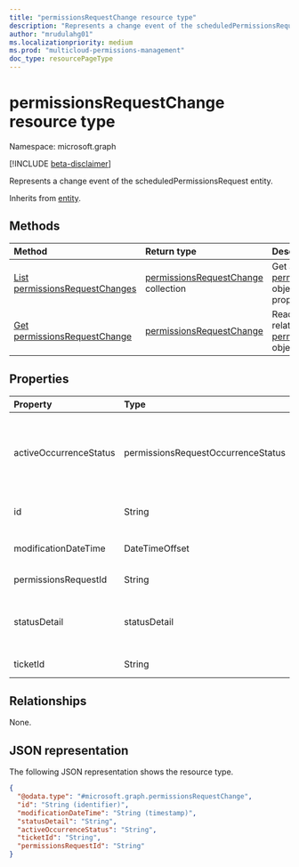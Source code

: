 ```yaml
---
title: "permissionsRequestChange resource type"
description: "Represents a change event of the scheduledPermissionsRequest entity."
author: "mrudulahg01"
ms.localizationpriority: medium
ms.prod: "multicloud-permissions-management"
doc_type: resourcePageType
---
```


# permissionsRequestChange resource type

Namespace: microsoft.graph

[!INCLUDE [beta-disclaimer](../../includes/beta-disclaimer.md)]

Represents a change event of the scheduledPermissionsRequest entity.

Inherits from [entity](../resources/entity.md).

## Methods
|Method|Return type|Description|
|:---|:---|:---|
|[List permissionsRequestChanges](../api/permissionsmanagement-list-permissionsrequestchanges.md)|[permissionsRequestChange](../resources/permissionsrequestchange.md) collection|Get a list of the [permissionsRequestChange](../resources/permissionsrequestchange.md) objects and their properties.|
|[Get permissionsRequestChange](../api/permissionsrequestchange-get.md)|[permissionsRequestChange](../resources/permissionsrequestchange.md)|Read the properties and relationships of a [permissionsRequestChange](../resources/permissionsrequestchange.md) object.|

## Properties
|Property|Type|Description|
|:---|:---|:---|
|activeOccurrenceStatus|permissionsRequestOccurrenceStatus|The status of the active occurence of the schedule if one exists. The possible values are: `grantingFailed`, `granted`, `granting`, `revoked`, `revoking`, `revokingFailed`, `unknownFutureValue`.|
|id|String|Unique Id of the Permissions Request Change Event within EPM. Inherited from [entity](../resources/entity.md).|
|modificationDateTime|DateTimeOffset|Time when the scheduledPermissionsRequest change occurred.|
|permissionsRequestId|String|The Id of the scheduledPermissionsRequest.|
|statusDetail|statusDetail|The status that the request changed to. The possible values are: `submitted`, `approved`, `completed`, `canceled`, `rejected`, `unknownFutureValue`.|
|ticketId|String|Represents the ticketing system Id.|

## Relationships
None.

## JSON representation
The following JSON representation shows the resource type.
<!-- {
  "blockType": "resource",
  "keyProperty": "id",
  "@odata.type": "microsoft.graph.permissionsRequestChange",
  "baseType": "microsoft.graph.entity",
  "openType": false
}
-->
``` json
{
  "@odata.type": "#microsoft.graph.permissionsRequestChange",
  "id": "String (identifier)",
  "modificationDateTime": "String (timestamp)",
  "statusDetail": "String",
  "activeOccurrenceStatus": "String",
  "ticketId": "String",
  "permissionsRequestId": "String"
}
```

